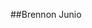 ##Brennon Junio
<!--
**brennonjunio/brennonjunio** is a ✨ _special_ ✨ repository because its `README.md` (this file) appears on your GitHub profile.
<div align="center">
<img height="160em" src="https://github-readme-stats.vercel.app/api?username=brennonjunio&show_icons=true&theme=radical"/>
<img height="160em" src="https://github-readme-stats.vercel.app/api/top-langs/?username=brennonjunio&layout=compact&langs_count=7&theme=synthwave"/>
</div>
